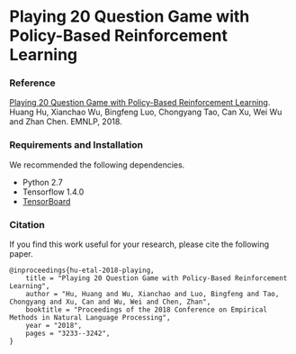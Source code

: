 # Playing 20 Question Game with Policy-Based Reinforcement Learning

### Reference
[Playing 20 Question Game with Policy-Based Reinforcement Learning](https://arxiv.org/pdf/1808.07645v3.pdf).
Huang Hu, Xianchao Wu, Bingfeng Luo, Chongyang Tao, Can Xu, Wei Wu and Zhan Chen. EMNLP, 2018. 

### Requirements and Installation
We recommended the following dependencies.

* Python 2.7
* Tensorflow 1.4.0
* [TensorBoard](https://github.com/TeamHG-Memex/tensorboard_logger)

### Citation

If you find this work useful for your research, please cite the following paper.

```
@inproceedings{hu-etal-2018-playing,
    title = "Playing 20 Question Game with Policy-Based Reinforcement Learning",
    author = "Hu, Huang and Wu, Xianchao and Luo, Bingfeng and Tao, Chongyang and Xu, Can and Wu, Wei and Chen, Zhan",
    booktitle = "Proceedings of the 2018 Conference on Empirical Methods in Natural Language Processing",
    year = "2018",
    pages = "3233--3242",
}
```
